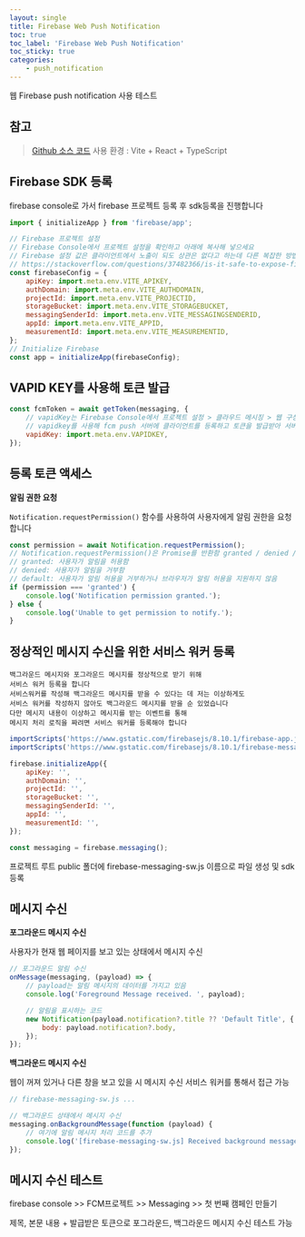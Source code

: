 ```yaml
---
layout: single
title: Firebase Web Push Notification
toc: true
toc_label: 'Firebase Web Push Notification'
toc_sticky: true
categories:
    - push_notification
---
```


웹 Firebase push notification 사용 테스트

## 참고

> [Github 소스 코드](https://github.com/Limdongdang/Fcm_front_test)
> 사용 환경 : Vite + React + TypeScript

## Firebase SDK 등록

firebase console로 가서 firebase 프로젝트 등록 후 sdk등록을 진행합니다

```js
import { initializeApp } from 'firebase/app';

// Firebase 프로젝트 설정
// Firebase Console에서 프로젝트 설정을 확인하고 아래에 복사해 넣으세요
// Firebase 설정 값은 클라이언트에서 노출이 되도 상관은 없다고 하는데 다른 복잡한 방법을 사용해서 숨기기도 가능하다고 합니다
// https://stackoverflow.com/questions/37482366/is-it-safe-to-expose-firebase-apikey-to-the-public
const firebaseConfig = {
    apiKey: import.meta.env.VITE_APIKEY,
    authDomain: import.meta.env.VITE_AUTHDOMAIN,
    projectId: import.meta.env.VITE_PROJECTID,
    storageBucket: import.meta.env.VITE_STORAGEBUCKET,
    messagingSenderId: import.meta.env.VITE_MESSAGINGSENDERID,
    appId: import.meta.env.VITE_APPID,
    measurementId: import.meta.env.VITE_MEASUREMENTID,
};
// Initialize Firebase
const app = initializeApp(firebaseConfig);
```

## VAPID KEY를 사용해 토큰 발급

```js
const fcmToken = await getToken(messaging, {
    // vapidKey는 Firebase Console에서 프로젝트 설정 > 클라우드 메시징 > 웹 구성 메뉴에서 확인 가능
    // vapidkey를 사용해 fcm push 서버에 클라이언트를 등록하고 토큰을 발급받아 서버로 전송해서 사용함
    vapidKey: import.meta.env.VAPIDKEY,
});
```

## 등록 토큰 액세스

**알림 권한 요청**

`Notification.requestPermission()` 함수를 사용하여 사용자에게 알림 권한을 요청합니다

```js
const permission = await Notification.requestPermission();
// Notification.requestPermission()은 Promise를 반환함 granted / denied / default 중 하나
// granted: 사용자가 알림을 허용함
// denied: 사용자가 알림을 거부함
// default: 사용자가 알림 허용을 거부하거나 브라우저가 알림 허용을 지원하지 않음
if (permission === 'granted') {
    console.log('Notification permission granted.');
} else {
    console.log('Unable to get permission to notify.');
}
```

## 정상적인 메시지 수신을 위한 서비스 워커 등록

    백그라운드 메시지와 포그라운드 메시지를 정상적으로 받기 위해
    서비스 워커 등록을 합니다
    서비스워커를 작성해 백그라운드 메시지를 받을 수 있다는 데 저는 이상하게도
    서비스 워커를 작성하지 않아도 백그라운드 메시지를 받을 순 있었습니다
    다만 메시지 내용이 이상하고 메시지를 받는 이벤트를 통해
    메시지 처리 로직을 짜려면 서비스 워커를 등록해야 합니다

```js
importScripts('https://www.gstatic.com/firebasejs/8.10.1/firebase-app.js');
importScripts('https://www.gstatic.com/firebasejs/8.10.1/firebase-messaging.js');

firebase.initializeApp({
    apiKey: '',
    authDomain: '',
    projectId: '',
    storageBucket: '',
    messagingSenderId: '',
    appId: '',
    measurementId: '',
});

const messaging = firebase.messaging();
```

프로젝트 루트 public 폴더에 firebase-messaging-sw.js 이름으로 파일 생성 및 sdk 등록

## 메시지 수신

**포그라운드 메시지 수신**

사용자가 현재 웹 페이지를 보고 있는 상태에서 메시지 수신

```js
// 포그라운드 알림 수신
onMessage(messaging, (payload) => {
    // payload는 알림 메시지의 데이터를 가지고 있음
    console.log('Foreground Message received. ', payload);

    // 알림을 표시하는 코드
    new Notification(payload.notification?.title ?? 'Default Title', {
        body: payload.notification?.body,
    });
});
```

**백그라운드 메시지 수신**

웹이 꺼져 있거나 다른 창을 보고 있을 시 메시지 수신
서비스 워커를 통해서 접근 가능

```js
// firebase-messaging-sw.js ...

// 백그라운드 상태에서 메시지 수신
messaging.onBackgroundMessage(function (payload) {
    // 여기에 알림 메시지 처리 코드를 추가
    console.log('[firebase-messaging-sw.js] Received background message ', payload);
});
```

## 메시지 수신 테스트

firebase console >> FCM프로젝트 >> Messaging >> 첫 번째 캠페인 만들기

제목, 본문 내용 + 발급받은 토큰으로 포그라운드, 백그라운드 메시지 수신 테스트 가능
